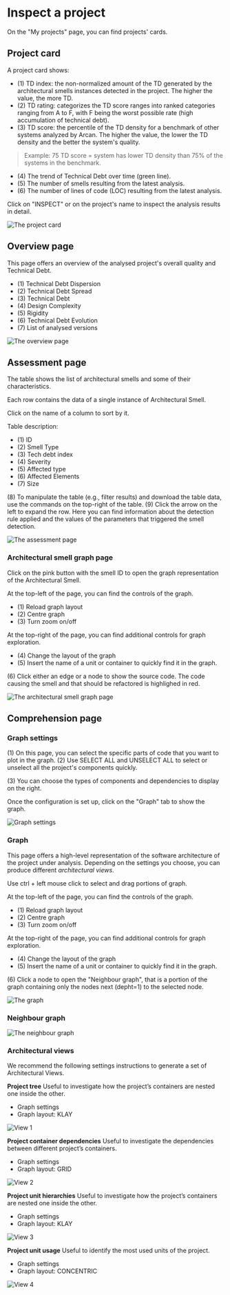 # Inspect a project

On the "My projects" page, you can find projects' cards. 

## Project card
A project card shows: 

- (1) TD index: the non-normalized amount of the TD generated by the architectural smells instances detected in the project. The higher the value, the more TD.
- (2) TD rating: categorizes the TD score ranges into ranked categories ranging from A to F, with F being the worst possible rate (high accumulation of technical debt).
- (3) TD score: the percentile of the TD density for a benchmark of other systems analyzed by Arcan. The higher the value, the lower the TD density and the better the system's quality. 
> Example: 75 TD score = system has lower TD density than 75% of the systems in the benchmark.
- (4) The trend of Technical Debt over time (green line).
- (5) The number of smells resulting from the latest analysis.
- (6) The number of lines of code (LOC) resulting from the latest analysis.

Click on "INSPECT" or on the project's name to inspect the analysis results in detail.

![The project card](https://www.arcan.tech/wp-content/uploads/2023/01/slide_modification_card.jpg)

## Overview page

This page offers an overview of the analysed project's overall quality and Technical Debt.

- (1) Technical Debt Dispersion
- (2) Technical Debt Spread
- (3) Technical Debt
- (4) Design Complexity
- (5) Rigidity
- (6) Technical Debt Evolution
- (7) List of analysed versions

![The overview page](https://www.arcan.tech/wp-content/uploads/2023/01/slide_modification_overview.jpg)

## Assessment page

The table shows the list of architectural smells and some of their characteristics. 

Each row contains the data of a single instance of Architectural Smell.

Click on the name of a column to sort by it.

Table description:
- (1) ID
- (2) Smell Type
- (3) Tech debt index
- (4) Severity
- (5) Affected type
- (6) Affected Elements
- (7) Size

(8) To manipulate the table (e.g., filter results) and download the table data, use the commands on the top-right of the table.
(9) Click the arrow on the left to expand the row. Here you can find information about the detection rule applied and the values of the parameters that triggered the smell detection.

![The assessment page](https://www.arcan.tech/wp-content/uploads/2023/01/slide_modification_assessment.jpg)

### Architectural smell graph page

Click on the pink button with the smell ID to open the graph representation of the Architectural Smell.

At the top-left of the page, you can find the controls of the graph.

- (1) Reload graph layout
- (2) Centre graph
- (3) Turn zoom on/off

At the top-right of the page, you can find additional controls for graph exploration.

- (4) Change the layout of the graph
- (5) Insert the name of a unit or container to quickly find it in the graph.

(6) Click either an edge or a node to show the source code. The code causing the smell and that should be refactored is highlighed in red.

![The architectural smell graph page](https://www.arcan.tech/wp-content/uploads/2023/01/slide_modification_smell_graph.jpg)

## Comprehension page

### Graph settings

(1) On this page, you can select the specific parts of code that you want to plot in the graph. (2) Use SELECT ALL and UNSELECT ALL to select or unselect all the project's components quickly.

(3) You can choose the types of components and dependencies to display on the right. 

Once the configuration is set up, click on the "Graph" tab to show the graph.

![Graph settings](https://www.arcan.tech/wp-content/uploads/2023/01/slide_modification_graph_settings.jpg)

### Graph

This page offers a high-level representation of the software architecture of the project under analysis. Depending on the settings you choose, you can produce different *architectural views*.

Use ctrl + left mouse click to select and drag portions of graph.

At the top-left of the page, you can find the controls of the graph.

- (1) Reload graph layout
- (2) Centre graph
- (3) Turn zoom on/off

At the top-right of the page, you can find additional controls for graph exploration.

- (4) Change the layout of the graph
- (5) Insert the name of a unit or container to quickly find it in the graph.

(6) Click a node to open the "Neighbour graph", that is a portion of the graph containing only the nodes next (depht=1) to the selected node.

![The graph](https://www.arcan.tech/wp-content/uploads/2023/01/slide_modification_graph.jpg)

### Neighbour graph

![The neighbour graph](https://www.arcan.tech/wp-content/uploads/2023/01/slide_modification_neighbour_graph.jpg)

### Architectural views

We recommend the following settings instructions to generate a set of Architectural Views.

**Project tree**
Useful to investigate how the project’s containers are nested one inside the other.

- Graph settings
- Graph layout: KLAY

![View 1](https://www.arcan.tech/wp-content/uploads/2023/01/slide_modification_view_1.jpg)

**Project container dependencies**
Useful to investigate the dependencies between different project’s containers.

- Graph settings
- Graph layout: GRID

![View 2](https://www.arcan.tech/wp-content/uploads/2023/01/slide_modification_view_2.jpg)

**Project unit hierarchies**
Useful to investigate how the project’s containers are nested one inside the other.

- Graph settings
- Graph layout: KLAY

![View 3](https://www.arcan.tech/wp-content/uploads/2023/01/slide_modification_view_3.jpg)

**Project unit usage**
Useful to identify the most used units of the project.

- Graph settings
- Graph layout: CONCENTRIC

![View 4](https://www.arcan.tech/wp-content/uploads/2023/01/slide_modification_view_4.jpg)

